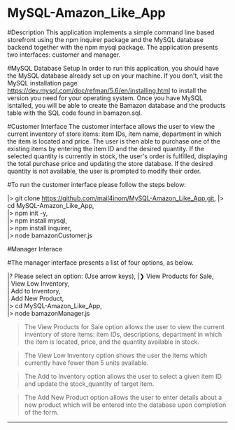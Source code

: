 # MySQL-Amazon_Like_App

#Description
This application implements a simple command line based storefront using the npm inquirer package and the MySQL database backend together with the npm mysql package. The application presents two interfaces: customer and manager.

#MySQL Database Setup
In order to run this application, you should have the MySQL database already set up on your machine. If you don't, visit the MySQL installation page https://dev.mysql.com/doc/refman/5.6/en/installing.html to install the version you need for your operating system. Once you have MySQL isntalled, you will be able to create the Bamazon database and the products table with the SQL code found in bamazon.sql. 

#Customer Interface
The customer interface allows the user to view the current inventory of store items: item IDs, item name, department in which the item is located and price. The user is then able to purchase one of the existing items by entering the item ID and the desired quantity. If the selected quantity is currently in stock, the user's order is fulfilled, displaying the total purchase price and updating the store database. If the desired quantity is not available, the user is prompted to modify their order.

#To run the customer interface please follow the steps below:

|> git clone https://github.com/mail4inom/MySQL-Amazon_Like_App.git, 
|> cd MySQL-Amazon_Like_App,                                        
|> npm init -y,                                                     
|> npm install mysql,                                              
|> npm install inquirer,                                            
|> node bamazonCustomer.js                                         



#Manager Interace

#The manager interface presents a list of four options, as below.
 
                                           
|? Please select an option: (Use arrow keys),
|❯ View Products for Sale,                   
|  View Low Inventory,                       
|  Add to Inventory,                         
|  Add New Product,                                                                     
|> cd MySQL-Amazon_Like_App,                 
|> node bamazonManager.js                   


> The View Products for Sale option allows the user to view the current inventory of store items: item IDs, descriptions, department in which the item is located, price, and the quantity available in stock.

> The View Low Inventory option shows the user the items which currently have fewer than 5 units available.

> The Add to Inventory option allows the user to select a given item ID and update the stock_quantity of target item.

> The Add New Product option allows the user to enter details about a new product which will be entered into the database upon completion of the form.

******************************************************************************************************************


